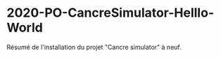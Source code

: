 # 2020-PO-CancreSimulator-Helllo-World
Résumé de l'installation du projet "Cancre simulator"  à neuf.
